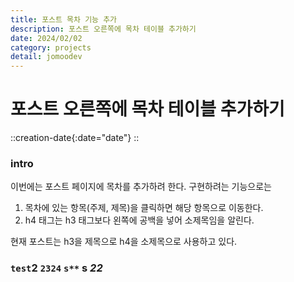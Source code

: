 ```yaml
---
title: 포스트 목차 기능 추가
description: 포스트 오른쪽에 목차 테이블 추가하기
date: 2024/02/02
category: projects
detail: jomoodev
---
```


# 포스트 오른쪽에 목차 테이블 추가하기
::creation-date{:date="date"}
::

### intro
이번에는 포스트 페이지에 목차를 추가하려 한다. 구현하려는 기능으로는 
1. 목차에 있는 항목(주제, 제목)을 클릭하면 해당 항목으로 이동한다.
2. h4 태그는 h3 태그보다 왼쪽에 공백을 넣어 소제목임을 알린다.  

현재 포스트는 h3을 제목으로 h4을 소제목으로 사용하고 있다.

### **`test`2 `2324`** `s**` s *22*
